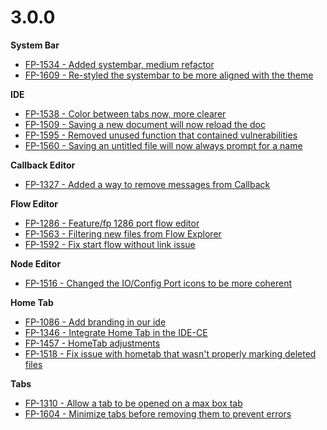# 3.0.0

**System Bar**

- [FP-1534 - Added systembar, medium refactor](https://movai.atlassian.net/browse/FP-1534)
- [FP-1609 - Re-styled the systembar to be more aligned with the theme](https://movai.atlassian.net/browse/FP-1609)

**IDE**

- [FP-1538 - Color between tabs now, more clearer](https://movai.atlassian.net/browse/FP-1538)
- [FP-1509 - Saving a new document will now reload the doc](https://movai.atlassian.net/browse/FP-1509)
- [FP-1595 - Removed unused function that contained vulnerabilities](https://movai.atlassian.net/browse/FP-1595)
- [FP-1560 - Saving an untitled file will now always prompt for a name](https://movai.atlassian.net/browse/FP-1560)

**Callback Editor**

- [FP-1327 - Added a way to remove messages from Callback](https://movai.atlassian.net/browse/FP-1327)

**Flow Editor**

- [FP-1286 - Feature/fp 1286 port flow editor](https://movai.atlassian.net/browse/FP-1286)
- [FP-1563 - Filtering new files from Flow Explorer](https://movai.atlassian.net/browse/FP-1563)
- [FP-1592 - Fix start flow without link issue](https://movai.atlassian.net/browse/FP-1592)

**Node Editor**

- [FP-1516 - Changed the IO/Config Port icons to be more coherent](https://movai.atlassian.net/browse/FP-1516)

**Home Tab**

- [FP-1086 - Add branding in our ide](https://movai.atlassian.net/browse/FP-1086)
- [FP-1346 - Integrate Home Tab in the IDE-CE](https://movai.atlassian.net/browse/FP-1346)
- [FP-1457 - HomeTab adjustments](https://movai.atlassian.net/browse/FP-1457)
- [FP-1518 - Fix issue with hometab that wasn't properly marking deleted files](https://movai.atlassian.net/browse/FP-1518)

**Tabs**

- [FP-1310 - Allow a tab to be opened on a max box tab](https://movai.atlassian.net/browse/FP-1310)
- [FP-1604 - Minimize tabs before removing them to prevent errors](https://movai.atlassian.net/browse/FP-1604)
